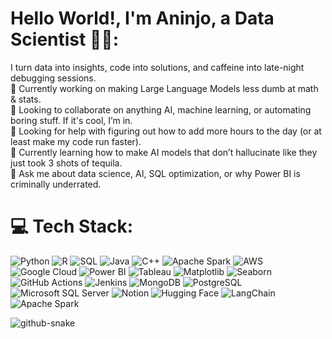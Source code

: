 # Hello World!, I'm Aninjo, a Data Scientist 👋🏼:
I turn data into insights, code into solutions, and caffeine into late-night debugging sessions.<br>
🔭 Currently working on making Large Language Models less dumb at math & stats.<br>
👯 Looking to collaborate on anything AI, machine learning, or automating boring stuff. If it's cool, I’m in.<br>
🤝 Looking for help with figuring out how to add more hours to the day (or at least make my code run faster).<br>
🌱 Currently learning how to make AI models that don’t hallucinate like they just took 3 shots of tequila.<br>
💬 Ask me about data science, AI, SQL optimization, or why Power BI is criminally underrated.<br>


# 💻 Tech Stack:
![Python](https://img.shields.io/badge/Python-%233776AB.svg?style=for-the-badge&logo=python&logoColor=white) 
![R](https://img.shields.io/badge/R-%23276DC3.svg?style=for-the-badge&logo=r&logoColor=white) 
![SQL](https://img.shields.io/badge/SQL-%23007ACC.svg?style=for-the-badge&logo=sqlite&logoColor=white) 
![Java](https://img.shields.io/badge/Java-%23ED8B00.svg?style=for-the-badge&logo=openjdk&logoColor=white) 
![C++](https://img.shields.io/badge/C++-%2300599C.svg?style=for-the-badge&logo=c%2B%2B&logoColor=white) 
![Apache Spark](https://img.shields.io/badge/Apache%20Spark-%23E25A1C.svg?style=for-the-badge&logo=apache-spark&logoColor=white) 
![AWS](https://img.shields.io/badge/AWS-%23FF9900.svg?style=for-the-badge&logo=amazon-aws&logoColor=white) 
![Google Cloud](https://img.shields.io/badge/Google%20Cloud-%234285F4.svg?style=for-the-badge&logo=google-cloud&logoColor=white) 
![Power BI](https://img.shields.io/badge/Power%20BI-%23F2C811.svg?style=for-the-badge&logo=powerbi&logoColor=white) 
![Tableau](https://img.shields.io/badge/Tableau-%23E97627.svg?style=for-the-badge&logo=tableau&logoColor=white) 
![Matplotlib](https://img.shields.io/badge/Matplotlib-%231E90FF.svg?style=for-the-badge&logo=python&logoColor=white) 
![Seaborn](https://img.shields.io/badge/Seaborn-%23264B99.svg?style=for-the-badge&logo=python&logoColor=white) 
![GitHub Actions](https://img.shields.io/badge/GitHub%20Actions-%232088FF.svg?style=for-the-badge&logo=github-actions&logoColor=white) 
![Jenkins](https://img.shields.io/badge/Jenkins-%23D24939.svg?style=for-the-badge&logo=jenkins&logoColor=white) 
![MongoDB](https://img.shields.io/badge/MongoDB-%2347A248.svg?style=for-the-badge&logo=mongodb&logoColor=white) 
![PostgreSQL](https://img.shields.io/badge/PostgreSQL-%23316192.svg?style=for-the-badge&logo=postgresql&logoColor=white) 
![Microsoft SQL Server](https://img.shields.io/badge/Microsoft%20SQL%20Server-%23CC2927.svg?style=for-the-badge&logo=microsoft-sql-server&logoColor=white) 
![Notion](https://img.shields.io/badge/Notion-%23000000.svg?style=for-the-badge&logo=notion&logoColor=white) 
![Hugging Face](https://img.shields.io/badge/HuggingFace-%23FFCC00.svg?style=for-the-badge&logo=huggingface&logoColor=black) 
![LangChain](https://img.shields.io/badge/LangChain-%231572B6.svg?style=for-the-badge&logo=langchain&logoColor=white)
![Apache Spark](https://img.shields.io/badge/Apache%20Spark-%23E25A1C.svg?style=for-the-badge&logo=apache-spark&logoColor=white) 


<picture>
  <source media="(prefers-color-scheme: dark)" srcset="https://raw.githubusercontent.com/tobiasmeyhoefer/tobiasmeyhoefer/output/github-snake-dark.svg" />
  <source media="(prefers-color-scheme: light)" srcset="https://raw.githubusercontent.com/tobiasmeyhoefer/tobiasmeyhoefer/output/github-snake.svg" />
  <img alt="github-snake" src="https://raw.githubusercontent.com/tobiasmeyhoefer/tobiasmeyhoefer/output/github-snake.svg" />
</picture>

